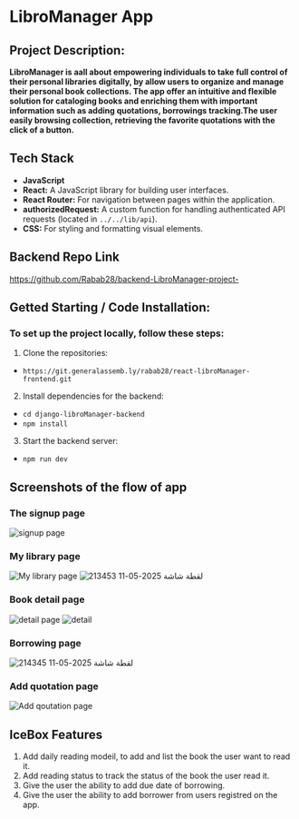 # LibroManager App 

## Project Description:
**LibroManager is aall about empowering individuals to take full control of their personal libraries digitally, by allow users to organize and manage their personal book collections. The app offer an intuitive and flexible solution for cataloging books and enriching them with important information such as adding  quotations, borrowings tracking.The user easily browsing collection, retrieving the favorite quotations with the click of a button.**

## Tech Stack
* **JavaScript**
* **React:** A JavaScript library for building user interfaces.
* **React Router:** For navigation between pages within the application.
* **authorizedRequest:** A custom function for handling authenticated API requests (located in `../../lib/api`).
* **CSS:** For styling and formatting visual elements.


## Backend Repo Link
https://github.com/Rabab28/backend-LibroManager-project-

## Getted Starting / Code Installation:
### To set up the project locally, follow these steps:
1. Clone the repositories:
* `https://git.generalassemb.ly/rabab28/react-libroManager-frontend.git`

2. Install dependencies for the backend:
* `cd django-libroManager-backend`
* `npm install`

3. Start the backend server:
* `npm run dev`

## Screenshots of the flow of app
### The signup page
![signup page](https://github.com/user-attachments/assets/5a822ef0-0089-42db-8f86-fd16cc6f0784)


### My library page
![My library page](https://github.com/user-attachments/assets/88c2b650-2580-4f6e-9b87-572ab6af5ee7)
![لقطة شاشة 2025-05-11 213453](https://github.com/user-attachments/assets/87d50f44-ee45-4472-9284-a77478f1b9e4)


### Book detail page
![detail page](https://github.com/user-attachments/assets/320bb78a-d3b8-40aa-aaad-933afe08df6e)
![detail](https://github.com/user-attachments/assets/c9bcdee9-6b48-4198-a081-03129cb02c3a)



### Borrowing page 
![لقطة شاشة 2025-05-11 214345](https://github.com/user-attachments/assets/903aeeb9-1a64-4ae8-b385-8a81d69338a6)


### Add quotation page 
![Add qoutation page](https://github.com/user-attachments/assets/d9cbdcf4-d5eb-4e21-9e67-18e9d366ad1b)

## IceBox Features
1. Add daily reading modeil, to add and list the book the user want to read it.
2. Add reading status to track the status of the book the user read it.
3. Give the user the ability to add due date of borrowing. 
4. Give the user the ability to add borrower from users registred on the app.
